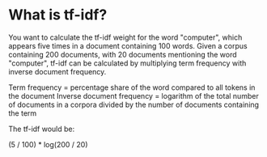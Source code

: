 # What is tf-idf?

You want to calculate the tf-idf weight for the word "computer", which appears five times in a document containing 100 words. Given a corpus containing 200 documents, with 20 documents mentioning the word "computer", tf-idf can be calculated by multiplying term frequency with inverse document frequency.

Term frequency = percentage share of the word compared to all tokens in the document Inverse document frequency = logarithm of the total number of documents in a corpora divided by the number of documents containing the term

The tf-idf would be:

(5 / 100) * log(200 / 20)

